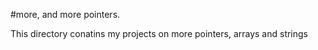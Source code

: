 #more, and more pointers.

This directory conatins my projects on more pointers, arrays and strings
